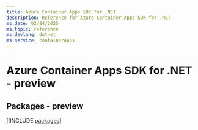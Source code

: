 ```yaml
---
title: Azure Container Apps SDK for .NET
description: Reference for Azure Container Apps SDK for .NET
ms.date: 02/24/2025
ms.topic: reference
ms.devlang: dotnet
ms.service: containerapps
---
```

# Azure Container Apps SDK for .NET - preview
## Packages - preview
[!INCLUDE [packages](container-apps-index.md)]